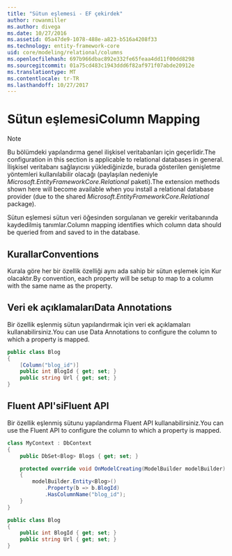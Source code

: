 ```yaml
---
title: "Sütun eşlemesi - EF çekirdek"
author: rowanmiller
ms.author: divega
ms.date: 10/27/2016
ms.assetid: 05a47de9-1078-488e-a823-b516a4208f33
ms.technology: entity-framework-core
uid: core/modeling/relational/columns
ms.openlocfilehash: 697b966dbac892e332fe65feaa4dd11f00dd8298
ms.sourcegitcommit: 01a75cd483c1943ddd6f82af971f07abde20912e
ms.translationtype: MT
ms.contentlocale: tr-TR
ms.lasthandoff: 10/27/2017
---
```

# <a name="column-mapping"></a><span data-ttu-id="b36fc-102">Sütun eşlemesi</span><span class="sxs-lookup"><span data-stu-id="b36fc-102">Column Mapping</span></span>

> [!NOTE]  
> <span data-ttu-id="b36fc-103">Bu bölümdeki yapılandırma genel ilişkisel veritabanları için geçerlidir.</span><span class="sxs-lookup"><span data-stu-id="b36fc-103">The configuration in this section is applicable to relational databases in general.</span></span> <span data-ttu-id="b36fc-104">İlişkisel veritabanı sağlayıcısı yüklediğinizde, burada gösterilen genişletme yöntemleri kullanılabilir olacağı (paylaşılan nedeniyle *Microsoft.EntityFrameworkCore.Relational* paketi).</span><span class="sxs-lookup"><span data-stu-id="b36fc-104">The extension methods shown here will become available when you install a relational database provider (due to the shared *Microsoft.EntityFrameworkCore.Relational* package).</span></span>

<span data-ttu-id="b36fc-105">Sütun eşlemesi sütun veri öğesinden sorgulanan ve gerekir veritabanında kaydedilmiş tanımlar.</span><span class="sxs-lookup"><span data-stu-id="b36fc-105">Column mapping identifies which column data should be queried from and saved to in the database.</span></span>

## <a name="conventions"></a><span data-ttu-id="b36fc-106">Kurallar</span><span class="sxs-lookup"><span data-stu-id="b36fc-106">Conventions</span></span>

<span data-ttu-id="b36fc-107">Kurala göre her bir özellik özelliği aynı ada sahip bir sütun eşlemek için Kur olacaktır.</span><span class="sxs-lookup"><span data-stu-id="b36fc-107">By convention, each property will be setup to map to a column with the same name as the property.</span></span>

## <a name="data-annotations"></a><span data-ttu-id="b36fc-108">Veri ek açıklamaları</span><span class="sxs-lookup"><span data-stu-id="b36fc-108">Data Annotations</span></span>

<span data-ttu-id="b36fc-109">Bir özellik eşlenmiş sütun yapılandırmak için veri ek açıklamaları kullanabilirsiniz.</span><span class="sxs-lookup"><span data-stu-id="b36fc-109">You can use Data Annotations to configure the column to which a property is mapped.</span></span>

<!-- [!code-csharp[Main](samples/core/relational/Modeling/DataAnnotations/Samples/Relational/Column.cs?highlight=3)] -->
``` csharp
public class Blog
{
    [Column("blog_id")]
    public int BlogId { get; set; }
    public string Url { get; set; }
}
```

## <a name="fluent-api"></a><span data-ttu-id="b36fc-110">Fluent API'si</span><span class="sxs-lookup"><span data-stu-id="b36fc-110">Fluent API</span></span>

<span data-ttu-id="b36fc-111">Bir özellik eşlenmiş sütunu yapılandırma Fluent API kullanabilirsiniz.</span><span class="sxs-lookup"><span data-stu-id="b36fc-111">You can use the Fluent API to configure the column to which a property is mapped.</span></span>

<!-- [!code-csharp[Main](samples/core/relational/Modeling/FluentAPI/Samples/Relational/Column.cs?highlight=7,8,9)] -->
``` csharp
class MyContext : DbContext
{
    public DbSet<Blog> Blogs { get; set; }

    protected override void OnModelCreating(ModelBuilder modelBuilder)
    {
        modelBuilder.Entity<Blog>()
            .Property(b => b.BlogId)
            .HasColumnName("blog_id");
    }
}

public class Blog
{
    public int BlogId { get; set; }
    public string Url { get; set; }
}
```
